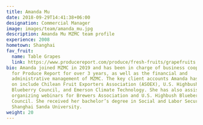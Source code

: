 ```yaml
---
title: Amanda Mu
date: 2018-09-29T14:41:38+06:00
designation: Commercial Manager
image: images/team/amanda_mu.jpg
description: Amanda Mu MZMC team profile
experience: 2008
hometown: Shanghai
fav_fruit:
  name: Table Grapes
  link: https://www.producereport.com/produce/fresh-fruits/grapefruits
bio: Amanda joined MZMC in 2019 and has been in charge of business cooperation
  for Produce Report for over 3 years, as well as the financial and
  administrative management of MZMC. The key client accounts Amanda has worked
  on include Chilean Fruit Exporters Association (ASOEX), U.S. Highbush
  Blueberry Council, and Emerson Climate Technology. She has also assisted in
  organizing webinars for Brewers Association and U.S. Highbush Blueberry
  Council. She received her bachelor’s degree in Social and Labor Security from
  Shanghai Sanda University.
weight: 20
---
```

